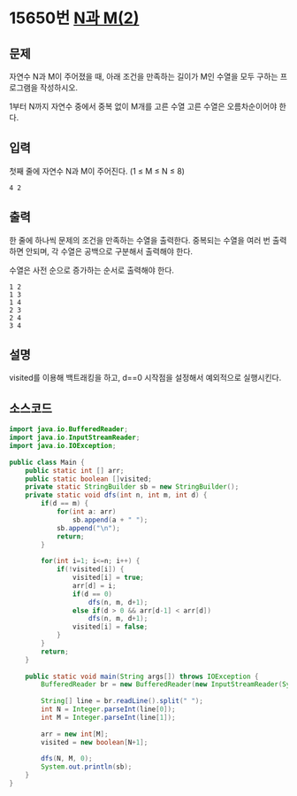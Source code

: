 # 15650번 [N과 M(2)](https://www.acmicpc.net/problem/15650)

## 문제
자연수 N과 M이 주어졌을 때, 아래 조건을 만족하는 길이가 M인 수열을 모두 구하는 프로그램을 작성하시오.

1부터 N까지 자연수 중에서 중복 없이 M개를 고른 수열
고른 수열은 오름차순이어야 한다.
## 입력
첫째 줄에 자연수 N과 M이 주어진다. (1 ≤ M ≤ N ≤ 8)


```
4 2
```
## 출력
한 줄에 하나씩 문제의 조건을 만족하는 수열을 출력한다. 중복되는 수열을 여러 번 출력하면 안되며, 각 수열은 공백으로 구분해서 출력해야 한다.

수열은 사전 순으로 증가하는 순서로 출력해야 한다.
```
1 2
1 3
1 4
2 3
2 4
3 4
```
## 설명
visited를 이용해 백트래킹을 하고, d==0 시작점을 설정해서 예외적으로 실행시킨다.
## 소스코드
```java
import java.io.BufferedReader;
import java.io.InputStreamReader;
import java.io.IOException;
 
public class Main { 
	public static int [] arr;
	public static boolean []visited;
	private static StringBuilder sb = new StringBuilder();
	private static void dfs(int n, int m, int d) {
		if(d == m) {
			for(int a: arr)
				sb.append(a + " ");
			sb.append("\n");
			return;
		}
		
		for(int i=1; i<=n; i++) {
			if(!visited[i]) {
				visited[i] = true;
				arr[d] = i;
				if(d == 0)
					dfs(n, m, d+1);
				else if(d > 0 && arr[d-1] < arr[d])
					dfs(n, m, d+1);
				visited[i] = false;
			}
		}
		return;
	}
	
	public static void main(String args[]) throws IOException {
		BufferedReader br = new BufferedReader(new InputStreamReader(System.in));
		
		String[] line = br.readLine().split(" ");
		int N = Integer.parseInt(line[0]);
		int M = Integer.parseInt(line[1]);
		
		arr = new int[M];
		visited = new boolean[N+1];
		
		dfs(N, M, 0);
		System.out.println(sb);
	}
}

```
